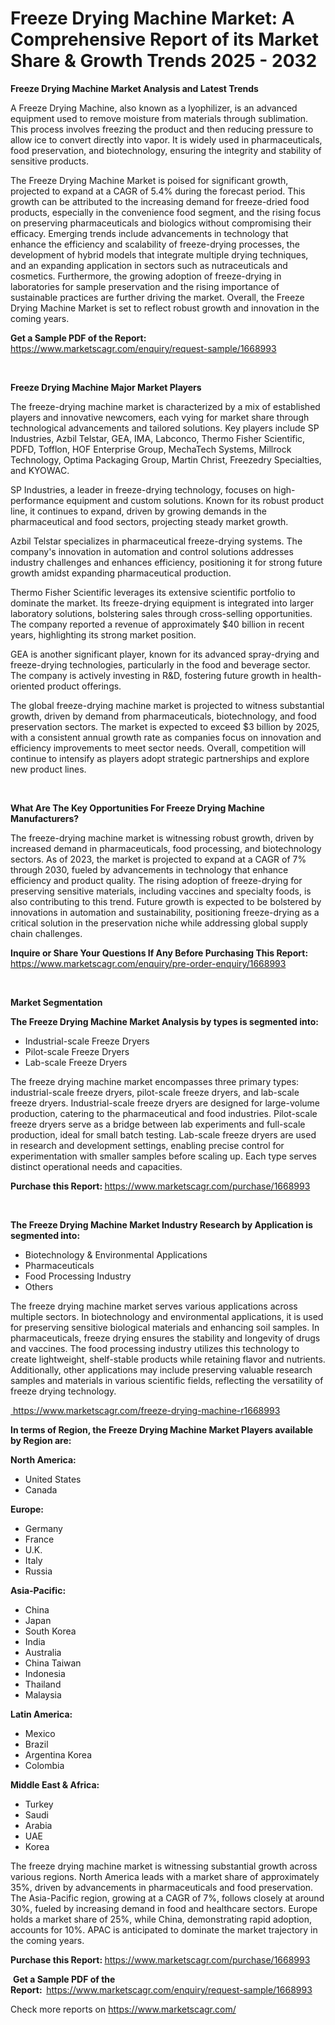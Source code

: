 <p><h1>Freeze Drying Machine Market: A Comprehensive Report of its Market Share & Growth Trends 2025 - 2032</h1></p><p><strong>Freeze Drying Machine Market Analysis and Latest Trends</strong></p>
<p><p>A Freeze Drying Machine, also known as a lyophilizer, is an advanced equipment used to remove moisture from materials through sublimation. This process involves freezing the product and then reducing pressure to allow ice to convert directly into vapor. It is widely used in pharmaceuticals, food preservation, and biotechnology, ensuring the integrity and stability of sensitive products.</p><p>The Freeze Drying Machine Market is poised for significant growth, projected to expand at a CAGR of 5.4% during the forecast period. This growth can be attributed to the increasing demand for freeze-dried food products, especially in the convenience food segment, and the rising focus on preserving pharmaceuticals and biologics without compromising their efficacy. Emerging trends include advancements in technology that enhance the efficiency and scalability of freeze-drying processes, the development of hybrid models that integrate multiple drying techniques, and an expanding application in sectors such as nutraceuticals and cosmetics. Furthermore, the growing adoption of freeze-drying in laboratories for sample preservation and the rising importance of sustainable practices are further driving the market. Overall, the Freeze Drying Machine Market is set to reflect robust growth and innovation in the coming years.</p></p>
<p><strong>Get a Sample PDF of the Report:&nbsp;</strong> <a href="https://www.marketscagr.com/enquiry/request-sample/1668993?utm_campaign=2038&utm_medium=2&utm_source=Github&utm_content=ia&utm_term=17022025&utm_id=freeze-drying-machine">https://www.marketscagr.com/enquiry/request-sample/1668993</a></p>
<p>&nbsp;</p>
<p><strong>Freeze Drying Machine Major Market Players</strong></p>
<p><p>The freeze-drying machine market is characterized by a mix of established players and innovative newcomers, each vying for market share through technological advancements and tailored solutions. Key players include SP Industries, Azbil Telstar, GEA, IMA, Labconco, Thermo Fisher Scientific, PDFD, Tofflon, HOF Enterprise Group, MechaTech Systems, Millrock Technology, Optima Packaging Group, Martin Christ, Freezedry Specialties, and KYOWAC.</p><p>SP Industries, a leader in freeze-drying technology, focuses on high-performance equipment and custom solutions. Known for its robust product line, it continues to expand, driven by growing demands in the pharmaceutical and food sectors, projecting steady market growth.</p><p>Azbil Telstar specializes in pharmaceutical freeze-drying systems. The company's innovation in automation and control solutions addresses industry challenges and enhances efficiency, positioning it for strong future growth amidst expanding pharmaceutical production.</p><p>Thermo Fisher Scientific leverages its extensive scientific portfolio to dominate the market. Its freeze-drying equipment is integrated into larger laboratory solutions, bolstering sales through cross-selling opportunities. The company reported a revenue of approximately $40 billion in recent years, highlighting its strong market position.</p><p>GEA is another significant player, known for its advanced spray-drying and freeze-drying technologies, particularly in the food and beverage sector. The company is actively investing in R&D, fostering future growth in health-oriented product offerings.</p><p>The global freeze-drying machine market is projected to witness substantial growth, driven by demand from pharmaceuticals, biotechnology, and food preservation sectors. The market is expected to exceed $3 billion by 2025, with a consistent annual growth rate as companies focus on innovation and efficiency improvements to meet sector needs. Overall, competition will continue to intensify as players adopt strategic partnerships and explore new product lines.</p></p>
<p>&nbsp;</p>
<p><strong>What Are The Key Opportunities For Freeze Drying Machine Manufacturers?</strong></p>
<p><p>The freeze-drying machine market is witnessing robust growth, driven by increased demand in pharmaceuticals, food processing, and biotechnology sectors. As of 2023, the market is projected to expand at a CAGR of 7% through 2030, fueled by advancements in technology that enhance efficiency and product quality. The rising adoption of freeze-drying for preserving sensitive materials, including vaccines and specialty foods, is also contributing to this trend. Future growth is expected to be bolstered by innovations in automation and sustainability, positioning freeze-drying as a critical solution in the preservation niche while addressing global supply chain challenges.</p></p>
<p><strong>Inquire or Share Your Questions If Any Before Purchasing This Report:</strong> <a href="https://www.marketscagr.com/enquiry/pre-order-enquiry/1668993?utm_campaign=2038&utm_medium=2&utm_source=Github&utm_content=ia&utm_term=17022025&utm_id=freeze-drying-machine">https://www.marketscagr.com/enquiry/pre-order-enquiry/1668993</a></p>
<p>&nbsp;</p>
<p><strong>Market Segmentation</strong></p>
<p><strong>The Freeze Drying Machine Market Analysis by types is segmented into:</strong></p>
<p><ul><li>Industrial-scale Freeze Dryers</li><li>Pilot-scale Freeze Dryers</li><li>Lab-scale Freeze Dryers</li></ul></p>
<p><p>The freeze drying machine market encompasses three primary types: industrial-scale freeze dryers, pilot-scale freeze dryers, and lab-scale freeze dryers. Industrial-scale freeze dryers are designed for large-volume production, catering to the pharmaceutical and food industries. Pilot-scale freeze dryers serve as a bridge between lab experiments and full-scale production, ideal for small batch testing. Lab-scale freeze dryers are used in research and development settings, enabling precise control for experimentation with smaller samples before scaling up. Each type serves distinct operational needs and capacities.</p></p>
<p><strong>Purchase this Report:&nbsp;</strong><a href="https://www.marketscagr.com/purchase/1668993?utm_campaign=2038&utm_medium=2&utm_source=Github&utm_content=ia&utm_term=17022025&utm_id=freeze-drying-machine">https://www.marketscagr.com/purchase/1668993</a></p>
<p>&nbsp;</p>
<p><strong>The Freeze Drying Machine Market Industry Research by Application is segmented into:</strong></p>
<p><ul><li>Biotechnology & Environmental Applications</li><li>Pharmaceuticals</li><li>Food Processing Industry</li><li>Others</li></ul></p>
<p><p>The freeze drying machine market serves various applications across multiple sectors. In biotechnology and environmental applications, it is used for preserving sensitive biological materials and enhancing soil samples. In pharmaceuticals, freeze drying ensures the stability and longevity of drugs and vaccines. The food processing industry utilizes this technology to create lightweight, shelf-stable products while retaining flavor and nutrients. Additionally, other applications may include preserving valuable research samples and materials in various scientific fields, reflecting the versatility of freeze drying technology.</p></p>
<p><a href="https://www.marketscagr.com/freeze-drying-machine-r1668993?utm_campaign=2038&utm_medium=2&utm_source=Github&utm_content=ia&utm_term=17022025&utm_id=freeze-drying-machine">&nbsp;https://www.marketscagr.com/freeze-drying-machine-r1668993</a></p>
<p><strong>In terms of Region, the Freeze Drying Machine Market Players available by Region are:</strong></p>
<p>
    <p> <strong> North America: </strong>
        <ul>
            <li>United States</li>
            <li>Canada</li>
        </ul>
        </p> 
    <p> <strong> Europe: </strong>
        <ul>
            <li>Germany</li>
            <li>France</li>
            <li>U.K.</li>
            <li>Italy</li>
            <li>Russia</li>
        </ul>
        </p> 
    <p> <strong> Asia-Pacific: </strong>
        <ul>
            <li>China</li>
            <li>Japan</li>
            <li>South Korea</li>
            <li>India</li>
            <li>Australia</li>
            <li>China Taiwan</li>
            <li>Indonesia</li>
            <li>Thailand</li>
            <li>Malaysia</li>
        </ul>
        </p> 
    <p> <strong> Latin America: </strong>
        <ul>
            <li>Mexico</li>
            <li>Brazil</li>
            <li>Argentina Korea</li>
            <li>Colombia</li>
        </ul>
        </p> 
    <p> <strong> Middle East & Africa: </strong>
        <ul>
            <li>Turkey</li>
            <li>Saudi</li>
            <li>Arabia</li>
            <li>UAE</li>
            <li>Korea</li>
        </ul>
    </p>
    </p>
<p><p>The freeze drying machine market is witnessing substantial growth across various regions. North America leads with a market share of approximately 35%, driven by advancements in pharmaceuticals and food preservation. The Asia-Pacific region, growing at a CAGR of 7%, follows closely at around 30%, fueled by increasing demand in food and healthcare sectors. Europe holds a market share of 25%, while China, demonstrating rapid adoption, accounts for 10%. APAC is anticipated to dominate the market trajectory in the coming years.</p></p>
<p><strong>Purchase this Report: </strong><a href="https://www.marketscagr.com/purchase/1668993?utm_campaign=2038&utm_medium=2&utm_source=Github&utm_content=ia&utm_term=17022025&utm_id=freeze-drying-machine">https://www.marketscagr.com/purchase/1668993</a></p>
<p>&nbsp;<strong>Get a Sample PDF of the Report:&nbsp;&nbsp;</strong><a href="https://www.marketscagr.com/enquiry/request-sample/1668993?utm_campaign=2038&utm_medium=2&utm_source=Github&utm_content=ia&utm_term=17022025&utm_id=freeze-drying-machine">https://www.marketscagr.com/enquiry/request-sample/1668993</a></p>
<p><strong></strong></p>
<p>Check more reports on <a href="https://www.marketscagr.com/?utm_campaign=2038&utm_medium=2&utm_source=Github&utm_content=ia&utm_term=17022025&utm_id=freeze-drying-machine">https://www.marketscagr.com/</a></p>
